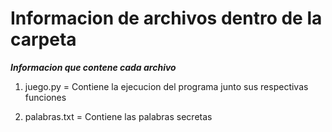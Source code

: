 # Informacion de archivos dentro de la carpeta


***Informacion que contene cada archivo***

1. juego.py = Contiene la ejecucion del programa junto sus respectivas funciones

2. palabras.txt = Contiene las palabras secretas